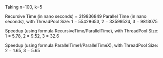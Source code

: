 Taking n=100, k=5

Recursive Time (in nano seconds) = 319836849
Parallel Time (in nano seconds), with ThreadPool Size:
1 = 55428653,
2 = 33599524,
3 = 9813075

Speedup (using formula RecursiveTime/ParallelTime), with ThreadPool Size:
1 = 5.78,
2 = 9.52,
3 = 32.6

Speedup (using formula ParallelTime1/ParallelTimeX), with ThreadPool Size:
2 = 1.65,
3 = 5.65




